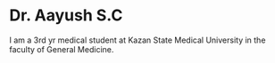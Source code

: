 # Dr. Aayush S.C 

I am a 3rd yr medical student at Kazan State Medical University in the faculty of General Medicine.
